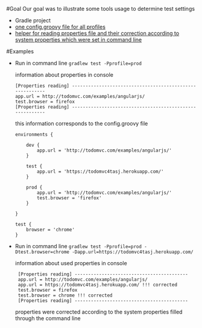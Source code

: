 #Goal
Our goal was to illustrate some tools usage to determine test settings
* Gradle project
* [one config.groovy file for all profiles](https://github.com/automician/snippets/tree/master/java/properties/profiles-and-groovy-properties-gradle-demo/src/main/resources)
* [helper for reading properties file and their correction according to system properties which were set in command line](https://github.com/automician/snippets/blob/master/java/properties/profiles-and-groovy-properties-gradle-demo/src/main/java/com/automician/javaproperties/core/Helpers.java)
 
 

#Examples
* Run in command line ```gradlew test -Pprofile=prod```
    
    information about properties in console 
    ```
    [Properties reading] ---------------------------------------------------------
    app.url = http://todomvc.com/examples/angularjs/
    test.browser = firefox
    [Properties reading] ---------------------------------------------------------
    ```
    
    this information corresponds to the config.groovy file
    ```
    environments {
    
        dev {
            app.url = 'http://todomvc.com/examples/angularjs/'
        }
    
        test {
            app.url = 'https://todomvc4tasj.herokuapp.com/'
        }
    
        prod {
            app.url = 'http://todomvc.com/examples/angularjs/'
            test.browser = 'firefox'
        }
    
    }
    
    test {
        browser = 'chrome'
    }
    ```

* Run in command line ```gradlew test -Pprofile=prod -Dtest.browser=chrome -Dapp.url=https://todomvc4tasj.herokuapp.com/```

    information about used properties in console 
    ```
     [Properties reading] ------------------------------------------
     app.url = http://todomvc.com/examples/angularjs/
     app.url = https://todomvc4tasj.herokuapp.com/ !!! corrected
     test.browser = firefox
     test.browser = chrome !!! corrected
     [Properties reading] ------------------------------------------
    ```
  
    properties were corrected according to the system properties filled through the command line
   

    
   